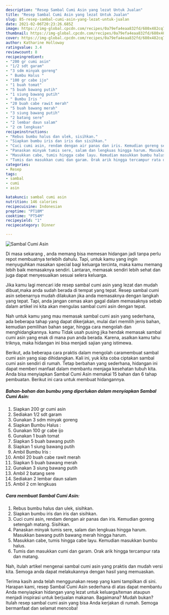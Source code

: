 ```yaml
---
description: "Resep Sambal Cumi Asin yang lezat Untuk Jualan"
title: "Resep Sambal Cumi Asin yang lezat Untuk Jualan"
slug: 85-resep-sambal-cumi-asin-yang-lezat-untuk-jualan
date: 2021-02-06T20:23:26.685Z
image: https://img-global.cpcdn.com/recipes/0a79efa4eaa832fd/680x482cq70/sambal-cumi-asin-foto-resep-utama.jpg
thumbnail: https://img-global.cpcdn.com/recipes/0a79efa4eaa832fd/680x482cq70/sambal-cumi-asin-foto-resep-utama.jpg
cover: https://img-global.cpcdn.com/recipes/0a79efa4eaa832fd/680x482cq70/sambal-cumi-asin-foto-resep-utama.jpg
author: Katharine Holloway
ratingvalue: 3.4
reviewcount: 8
recipeingredient:
- "200 gr cumi asin"
- "1/2 sdt garam"
- "3 sdm minyak goreng"
- " Bumbu Halus "
- "100 gr cabe ijo"
- "1 buah tomat"
- "5 buah bawang putih"
- "1 siung bawang putih"
- " Bumbu Iris "
- "20 buah cabe rawit merah"
- "5 buah bawang merah"
- "3 siung bawang putih"
- "2 batang sere"
- "2 lembar daun salam"
- "2 cm lengkuas"
recipeinstructions:
- "Rebus bumbu halus dan ulek, sisihkan."
- "Siapkan bumbu iris dan iris dan sisihkan."
- "Cuci cumi asin, rendam dengan air panas dan iris. Kemudian goreng setengah matang. Sisihkan."
- "Panaskan minyak tumis sere, salam dan lengkuas hingga harum. Masukkan bawang putih bawang merah hingga harum."
- "Masukkan cabe, tumis hingga cabe layu. Kemudian masukkan bumbu halus."
- "Tumis dan masukkan cumi dan garam. Orak arik hingga tercampur rata dan matang."
categories:
- Resep
tags:
- sambal
- cumi
- asin

katakunci: sambal cumi asin 
nutrition: 146 calories
recipecuisine: Indonesian
preptime: "PT18M"
cooktime: "PT54M"
recipeyield: "1"
recipecategory: Dinner

---
```



![Sambal Cumi Asin](https://img-global.cpcdn.com/recipes/0a79efa4eaa832fd/680x482cq70/sambal-cumi-asin-foto-resep-utama.jpg)

Di masa  sekarang , anda memang bisa memesan hidangan jadi tanpa perlu repot membuatnya terlebih dahulu. Tapi, untuk kamu yang ingin menyuguhkan masakan special bagi keluarga tercinta, maka kamu memang lebih baik memasaknya sendiri. Lantaran, memasak sendiri lebih sehat dan juga dapat menyesuaikan sesuai selera keluarga.

Jika kamu lagi mencari ide resep sambal cumi asin yang lezat dan mudah dibuat,maka anda sudah berada di tempat yang tepat. Resep sambal cumi asin  sebenarnya mudah dilakukan jika anda memasaknya dengan langkah yang tepat. Tapi, anda jangan cemas akan gagal dalam memasaknya 
sebab dalam artikel ini kita akan mengulas sambal cumi asin dengan tepat.  



Nah untuk kamu yang mau memasak sambal cumi asin yang sederhana, ada beberapa tahap yang dapat dikerjakan, mulai dari memilih jenis bahan, kemudian pemilihan bahan segar, hingga cara mengolah dan menghidangkannya. kamu Tidak usah pusing jika hendak memasak sambal cumi asin yang enak di mana pun anda berada. Karena, asalkan kamu  tahu triknya, maka hidangan ini bisa menjadi sajian yang istimewa.

Berikut, ada beberapa cara praktis  dalam mengolah caramembuat sambal cumi asin yang siap dihidangkan. Kali ini, yuk kita coba ciptakan sambal cumi asin sendiri di rumah. Tetap berbahan yang sederhana, hidangan ini dapat memberi manfaat dalam membantu menjaga kesehatan tubuh kita. Anda bisa menyiapkan Sambal Cumi Asin memakai 15 bahan dan 6 tahap pembuatan. Berikut ini cara untuk membuat hidangannya.

<!--inarticleads1-->

##### Bahan-bahan dan bumbu yang diperlukan dalam menyiapkan Sambal Cumi Asin:

1. Siapkan 200 gr cumi asin
1. Sediakan 1/2 sdt garam
1. Gunakan 3 sdm minyak goreng
1. Siapkan  Bumbu Halus :
1. Gunakan 100 gr cabe ijo
1. Gunakan 1 buah tomat
1. Siapkan 5 buah bawang putih
1. Siapkan 1 siung bawang putih
1. Ambil  Bumbu Iris :
1. Ambil 20 buah cabe rawit merah
1. Siapkan 5 buah bawang merah
1. Gunakan 3 siung bawang putih
1. Ambil 2 batang sere
1. Sediakan 2 lembar daun salam
1. Ambil 2 cm lengkuas




<!--inarticleads2-->

##### Cara membuat Sambal Cumi Asin:

1. Rebus bumbu halus dan ulek, sisihkan.
1. Siapkan bumbu iris dan iris dan sisihkan.
1. Cuci cumi asin, rendam dengan air panas dan iris. Kemudian goreng setengah matang. Sisihkan.
1. Panaskan minyak tumis sere, salam dan lengkuas hingga harum. Masukkan bawang putih bawang merah hingga harum.
1. Masukkan cabe, tumis hingga cabe layu. Kemudian masukkan bumbu halus.
1. Tumis dan masukkan cumi dan garam. Orak arik hingga tercampur rata dan matang.




Nah, itulah artikel mengenai  sambal cumi asin  yang praktis dan mudah versi kita. Semoga anda dapat melakukannya dengan hasil yang memuaskan. 

Terima kasih anda telah menggunakan resep yang kami tampilkan di sini. Harapan kami, resep  Sambal Cumi Asin sederhana di atas dapat membantu Anda menyiapkan hidangan yang lezat untuk keluarga/teman ataupun menjadi inspirasi untuk berjualan makanan. Bagaimana? Mudah bukan? Itulah resep sambal cumi asin yang bisa Anda kerjakan di rumah. Semoga bermanfaat dan selamat mencoba!

